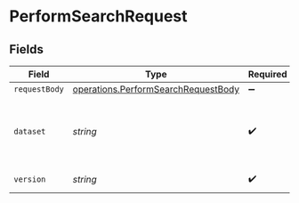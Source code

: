 # PerformSearchRequest


## Fields

| Field                                                                                             | Type                                                                                              | Required                                                                                          | Description                                                                                       |
| ------------------------------------------------------------------------------------------------- | ------------------------------------------------------------------------------------------------- | ------------------------------------------------------------------------------------------------- | ------------------------------------------------------------------------------------------------- |
| `requestBody`                                                                                     | [operations.PerformSearchRequestBody](../../../sdk/models/operations/performsearchrequestbody.md) | :heavy_minus_sign:                                                                                | N/A                                                                                               |
| `dataset`                                                                                         | *string*                                                                                          | :heavy_check_mark:                                                                                | Name of the dataset. In this case, the default value is oa_citations                              |
| `version`                                                                                         | *string*                                                                                          | :heavy_check_mark:                                                                                | Version of the dataset.                                                                           |